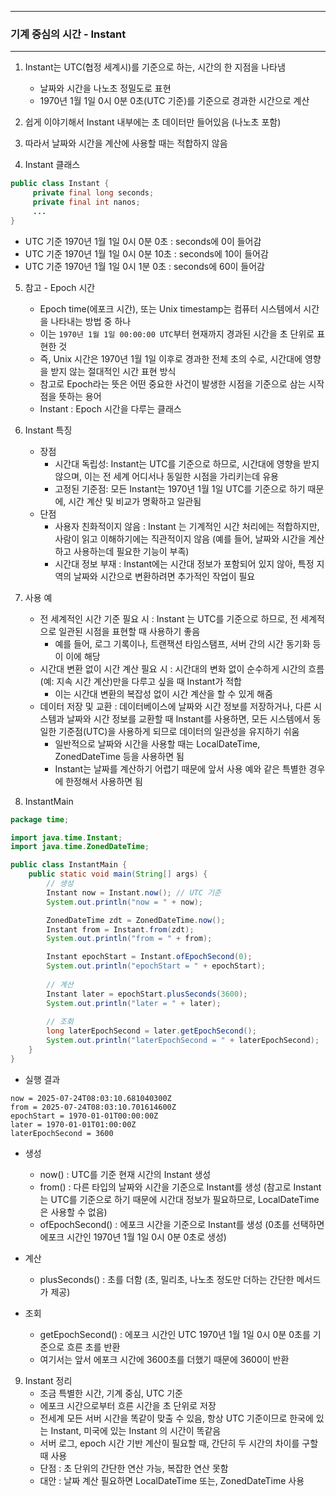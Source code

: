 -----
### 기계 중심의 시간 - Instant
-----
1. Instant는 UTC(협정 세계시)를 기준으로 하는, 시간의 한 지점을 나타냄
   + 날짜와 시간을 나노초 정밀도로 표현
   + 1970년 1월 1일 0시 0분 0초(UTC 기준)를 기준으로 경과한 시간으로 계산

2. 쉽게 이야기해서 Instant 내부에는 초 데이터만 들어있음 (나노초 포함)
3. 따라서 날짜와 시간을 계산에 사용할 때는 적합하지 않음
4. Instant 클래스
```java
public class Instant {
     private final long seconds;
     private final int nanos;
     ...
}
```
   - UTC 기준 1970년 1월 1일 0시 0분 0초 : seconds에 0이 들어감
   - UTC 기준 1970년 1월 1일 0시 0분 10초 : seconds에 10이 들어감
   - UTC 기준 1970년 1월 1일 0시 1분 0초 : seconds에 60이 들어감

5. 참고 - Epoch 시간
   - Epoch time(에포크 시간), 또는 Unix timestamp는 컴퓨터 시스템에서 시간을 나타내는 방법 중 하나
   - 이는 ```1970년 1월 1일 00:00:00 UTC```부터 현재까지 경과된 시간을 초 단위로 표현한 것
   - 즉, Unix 시간은 1970년 1월 1일 이후로 경과한 전체 초의 수로, 시간대에 영향을 받지 않는 절대적인 시간 표현 방식
   - 참고로 Epoch라는 뜻은 어떤 중요한 사건이 발생한 시점을 기준으로 삼는 시작점을 뜻하는 용어
   - Instant : Epoch 시간을 다루는 클래스

6. Instant 특징
   - 장점
      + 시간대 독립성: Instant는 UTC를 기준으로 하므로, 시간대에 영향을 받지 않으며, 이는 전 세계 어디서나 동일한 시점을 가리키는데 유용
      + 고정된 기준점: 모든 Instant는 1970년 1월 1일 UTC를 기준으로 하기 때문에, 시간 계산 및 비교가 명확하고 일관됨
   - 단점
      + 사용자 친화적이지 않음 : Instant 는 기계적인 시간 처리에는 적합하지만, 사람이 읽고 이해하기에는 직관적이지 않음 (예를 들어, 날짜와 시간을 계산하고 사용하는데 필요한 기능이 부족)
      + 시간대 정보 부재 : Instant에는 시간대 정보가 포함되어 있지 않아, 특정 지역의 날짜와 시간으로 변환하려면 추가적인 작업이 필요

7. 사용 예
   - 전 세계적인 시간 기준 필요 시 : Instant 는 UTC를 기준으로 하므로, 전 세계적으로 일관된 시점을 표현할 때 사용하기 좋음
      + 예를 들어, 로그 기록이나, 트랜잭션 타임스탬프, 서버 간의 시간 동기화 등이 이에 해당
   - 시간대 변환 없이 시간 계산 필요 시 : 시간대의 변화 없이 순수하게 시간의 흐름(예: 지속 시간 계산)만을 다루고 싶을 때 Instant가 적합
     + 이는 시간대 변환의 복잡성 없이 시간 계산을 할 수 있게 해줌
   - 데이터 저장 및 교환 : 데이터베이스에 날짜와 시간 정보를 저장하거나, 다른 시스템과 날짜와 시간 정보를 교환할 때 Instant를 사용하면, 모든 시스템에서 동일한 기준점(UTC)을 사용하게 되므로 데이터의 일관성을 유지하기 쉬움
     + 일반적으로 날짜와 시간을 사용할 때는 LocalDateTime, ZonedDateTime 등을 사용하면 됨
     + Instant는 날짜를 계산하기 어렵기 때문에 앞서 사용 예와 같은 특별한 경우에 한정해서 사용하면 됨

8. InstantMain
```java
package time;

import java.time.Instant;
import java.time.ZonedDateTime;

public class InstantMain {
    public static void main(String[] args) {
        // 생성
        Instant now = Instant.now(); // UTC 기준
        System.out.println("now = " + now);

        ZonedDateTime zdt = ZonedDateTime.now();
        Instant from = Instant.from(zdt);
        System.out.println("from = " + from);

        Instant epochStart = Instant.ofEpochSecond(0);
        System.out.println("epochStart = " + epochStart);
        
        // 계산
        Instant later = epochStart.plusSeconds(3600);
        System.out.println("later = " + later);
        
        // 조회
        long laterEpochSecond = later.getEpochSecond();
        System.out.println("laterEpochSecond = " + laterEpochSecond);
    }
}
```
   - 실행 결과
```
now = 2025-07-24T08:03:10.681040300Z
from = 2025-07-24T08:03:10.701614600Z
epochStart = 1970-01-01T00:00:00Z
later = 1970-01-01T01:00:00Z
laterEpochSecond = 3600
```

  - 생성
    + now() : UTC를 기준 현재 시간의 Instant 생성
    + from() : 다른 타입의 날짜와 시간을 기준으로 Instant를 생성 (참고로 Instant는 UTC를 기준으로 하기 때문에 시간대 정보가 필요하므로, LocalDateTime 은 사용할 수 없음)
    + ofEpochSecond() : 에포크 시간을 기준으로 Instant를 생성 (0초를 선택하면 에포크 시간인 1970년 1월 1일 0시 0분 0초로 생성)

  - 계산
    + plusSeconds() : 초를 더함 (초, 밀리초, 나노초 정도만 더하는 간단한 메서드가 제공)

  - 조회
    + getEpochSecond() : 에포크 시간인 UTC 1970년 1월 1일 0시 0분 0초를 기준으로 흐른 초를 반환
    + 여기서는 앞서 에포크 시간에 3600초를 더했기 때문에 3600이 반환

9. Instant 정리
    - 조금 특별한 시간, 기계 중심, UTC 기준
    - 에포크 시간으로부터 흐른 시간을 초 단위로 저장
    - 전세계 모든 서버 시간을 똑같이 맞출 수 있음, 항상 UTC 기준이므로 한국에 있는 Instant, 미국에 있는 Instant 의 시간이 똑같음
    - 서버 로그, epoch 시간 기반 계산이 필요할 때, 간단히 두 시간의 차이를 구할 때 사용
    - 단점 : 초 단위의 간단한 연산 가능, 복잡한 연산 못함
    - 대안 : 날짜 계산 필요하면 LocalDateTime 또는, ZonedDateTime 사용
